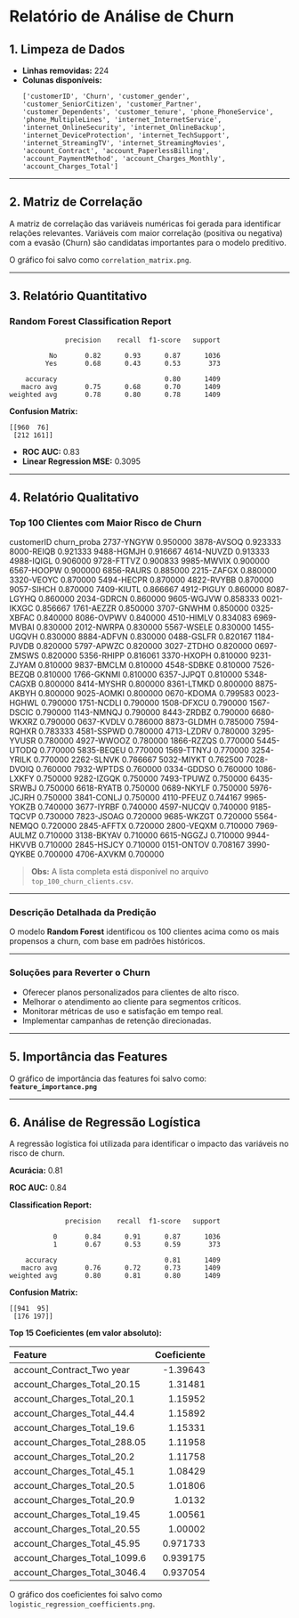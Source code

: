 # Relatório de Análise de Churn

## 1. Limpeza de Dados

- **Linhas removidas:** 224
- **Colunas disponíveis:**
  ```
  ['customerID', 'Churn', 'customer_gender', 'customer_SeniorCitizen', 'customer_Partner', 'customer_Dependents', 'customer_tenure', 'phone_PhoneService', 'phone_MultipleLines', 'internet_InternetService', 'internet_OnlineSecurity', 'internet_OnlineBackup', 'internet_DeviceProtection', 'internet_TechSupport', 'internet_StreamingTV', 'internet_StreamingMovies', 'account_Contract', 'account_PaperlessBilling', 'account_PaymentMethod', 'account_Charges_Monthly', 'account_Charges_Total']
  ```

---

## 2. Matriz de Correlação

A matriz de correlação das variáveis numéricas foi gerada para identificar relações relevantes. Variáveis com maior correlação (positiva ou negativa) com a evasão (Churn) são candidatas importantes para o modelo preditivo.

O gráfico foi salvo como `correlation_matrix.png`.

---

## 3. Relatório Quantitativo

### Random Forest Classification Report

```
              precision    recall  f1-score   support

          No       0.82      0.93      0.87      1036
         Yes       0.68      0.43      0.53       373

    accuracy                           0.80      1409
   macro avg       0.75      0.68      0.70      1409
weighted avg       0.78      0.80      0.78      1409
```

**Confusion Matrix:**
```
[[960  76]
 [212 161]]
```

- **ROC AUC:** 0.83
- **Linear Regression MSE:** 0.3095

---

## 4. Relatório Qualitativo

### Top 100 Clientes com Maior Risco de Churn

customerID  churn_proba
2737-YNGYW     0.950000
3878-AVSOQ     0.923333
8000-REIQB     0.921333
9488-HGMJH     0.916667
4614-NUVZD     0.913333
4988-IQIGL     0.906000
9728-FTTVZ     0.900833
9985-MWVIX     0.900000
6567-HOOPW     0.900000
6856-RAURS     0.885000
2215-ZAFGX     0.880000
3320-VEOYC     0.870000
5494-HECPR     0.870000
4822-RVYBB     0.870000
9057-SIHCH     0.870000
7409-KIUTL     0.866667
4912-PIGUY     0.860000
8087-LGYHQ     0.860000
2034-GDRCN     0.860000
9605-WGJVW     0.858333
0021-IKXGC     0.856667
1761-AEZZR     0.850000
3707-GNWHM     0.850000
0325-XBFAC     0.840000
8086-OVPWV     0.840000
4510-HIMLV     0.834083
6969-MVBAI     0.830000
2012-NWRPA     0.830000
5567-WSELE     0.830000
1455-UGQVH     0.830000
8884-ADFVN     0.830000
0488-GSLFR     0.820167
1184-PJVDB     0.820000
5797-APWZC     0.820000
3027-ZTDHO     0.820000
0697-ZMSWS     0.820000
5356-RHIPP     0.816061
3370-HXOPH     0.810000
9231-ZJYAM     0.810000
9837-BMCLM     0.810000
4548-SDBKE     0.810000
7526-BEZQB     0.810000
1766-GKNMI     0.810000
6357-JJPQT     0.810000
5348-CAGXB     0.800000
8414-MYSHR     0.800000
8361-LTMKD     0.800000
8875-AKBYH     0.800000
9025-AOMKI     0.800000
0670-KDOMA     0.799583
0023-HGHWL     0.790000
1751-NCDLI     0.790000
1508-DFXCU     0.790000
1567-DSCIC     0.790000
1143-NMNQJ     0.790000
8443-ZRDBZ     0.790000
6680-WKXRZ     0.790000
0637-KVDLV     0.786000
8873-GLDMH     0.785000
7594-RQHXR     0.783333
4581-SSPWD     0.780000
4713-LZDRV     0.780000
3295-YVUSR     0.780000
4927-WWOOZ     0.780000
1866-RZZQS     0.770000
5445-UTODQ     0.770000
5835-BEQEU     0.770000
1569-TTNYJ     0.770000
3254-YRILK     0.770000
2262-SLNVK     0.766667
5032-MIYKT     0.762500
7028-DVOIQ     0.760000
7932-WPTDS     0.760000
0334-GDDSO     0.760000
1086-LXKFY     0.750000
9282-IZGQK     0.750000
7493-TPUWZ     0.750000
6435-SRWBJ     0.750000
6618-RYATB     0.750000
0689-NKYLF     0.750000
5976-JCJRH     0.750000
3841-CONLJ     0.750000
4110-PFEUZ     0.744167
9965-YOKZB     0.740000
3677-IYRBF     0.740000
4597-NUCQV     0.740000
9185-TQCVP     0.730000
7823-JSOAG     0.720000
9685-WKZGT     0.720000
5564-NEMQO     0.720000
2845-AFFTX     0.720000
2800-VEQXM     0.710000
7969-AULMZ     0.710000
3138-BKYAV     0.710000
6615-NGGZJ     0.710000
9944-HKVVB     0.710000
2845-HSJCY     0.710000
0151-ONTOV     0.708167
3990-QYKBE     0.700000
4706-AXVKM     0.700000

> **Obs:** A lista completa está disponível no arquivo `top_100_churn_clients.csv`.

---

### Descrição Detalhada da Predição

O modelo **Random Forest** identificou os 100 clientes acima como os mais propensos a churn, com base em padrões históricos.

---

### Soluções para Reverter o Churn

- Oferecer planos personalizados para clientes de alto risco.
- Melhorar o atendimento ao cliente para segmentos críticos.
- Monitorar métricas de uso e satisfação em tempo real.
- Implementar campanhas de retenção direcionadas.

---

## 5. Importância das Features

O gráfico de importância das features foi salvo como:
**`feature_importance.png`**


---
## 6. Análise de Regressão Logística

A regressão logística foi utilizada para identificar o impacto das variáveis no risco de churn.

**Acurácia:** 0.81

**ROC AUC:** 0.84

**Classification Report:**
```
              precision    recall  f1-score   support

           0       0.84      0.91      0.87      1036
           1       0.67      0.53      0.59       373

    accuracy                           0.81      1409
   macro avg       0.76      0.72      0.73      1409
weighted avg       0.80      0.81      0.80      1409
```

**Confusion Matrix:**
```
[[941  95]
 [176 197]]
```

**Top 15 Coeficientes (em valor absoluto):**

| Feature                      |   Coeficiente |
|:-----------------------------|--------------:|
| account_Contract_Two year    |     -1.39643  |
| account_Charges_Total_20.15  |      1.31481  |
| account_Charges_Total_20.1   |      1.15952  |
| account_Charges_Total_44.4   |      1.15892  |
| account_Charges_Total_19.6   |      1.15331  |
| account_Charges_Total_288.05 |      1.11958  |
| account_Charges_Total_20.2   |      1.11758  |
| account_Charges_Total_45.1   |      1.08429  |
| account_Charges_Total_20.5   |      1.01806  |
| account_Charges_Total_20.9   |      1.0132   |
| account_Charges_Total_19.45  |      1.00561  |
| account_Charges_Total_20.55  |      1.00002  |
| account_Charges_Total_45.95  |      0.971733 |
| account_Charges_Total_1099.6 |      0.939175 |
| account_Charges_Total_3046.4 |      0.937054 |

O gráfico dos coeficientes foi salvo como `logistic_regression_coefficients.png`.
